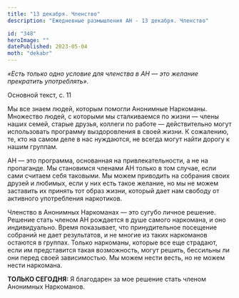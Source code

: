 ```yaml
---
title: "13 декабря. Членство"
description: "Ежедневные размышления АН - 13 декабря. Членство"

id: "348"
heroImage: ""
datePublished: 2023-05-04
moth: "dekabr"
---
```


_«Есть только одно условие для членства в АН — это желание прекратить
употреблять»._

Основной текст, с. 11

Мы все знаем людей, которым помогли Анонимные Наркоманы. Множество людей, с
которыми мы сталкиваемся по жизни — члены наших семей, старые друзья, коллеги
по работе — действительно могут использовать программу выздоровления в своей
жизни. К сожалению, те, кто на самом деле в нас нуждаются, не всегда могут
найти дорогу к нашим группам.

АН — это программа, основанная на привлекательности, а не на пропаганде. Мы
становимся членами АН только в том случае, если сами считаем себя таковыми. Мы
можем приводить на собрания своих друзей и любимых, если у них есть такое
желание, но мы не можем заставить их принять тот образ жизни, который дает нам
свободу от активного употребления наркотиков.

Членство в Анонимных Наркоманах — это сугубо личное решение. Решение стать
членом АН рождается в душе самого наркомана, и оно индивидуально. Время
показывает, что принудительное посещение собраний не дает результатов, и не
многие из таких наркоманов остаются в группах. Только наркоманы, которые все
еще страдают, если им представится такая возможность, могут решить, бессильны
ли они перед своей зависимостью. Мы можем нести весть, но не можем нести
наркомана.

**ТОЛЬКО СЕГОДНЯ:** Я благодарен за мое решение стать членом Анонимных
Наркоманов.
